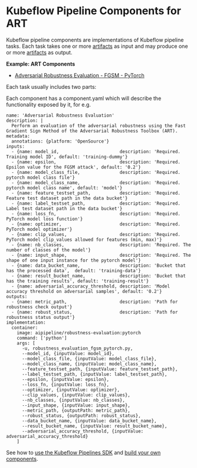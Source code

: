 # Kubeflow Pipeline Components for ART

Kubeflow pipeline components are implementations of Kubeflow pipeline tasks. Each task takes
one or more [artifacts](https://www.kubeflow.org/docs/pipelines/overview/concepts/output-artifact/)
as input and may produce one or more
[artifacts](https://www.kubeflow.org/docs/pipelines/overview/concepts/output-artifact/) as output.


**Example: ART Components**
* [Adversarial Robustness Evaluation - FGSM - PyTorch](robustness_evaluation_fgsm_pytorch)

Each task usually includes two parts:

Each component has a component.yaml which will describe the functionality exposed by it, for e.g.

```
name: 'Adversarial Robustness Evaluation'
description: |
  Perform an evaluation of the adversarial robustness using the Fast Gradient Sign Method of the Adversarial Robustness Toolbox (ART).
metadata:
  annotations: {platform: 'OpenSource'}
inputs:
  - {name: model_id,                       description: 'Required. Training model ID', default: 'training-dummy'}
  - {name: epsilon,                        description: 'Required. Epsilon value for the FGSM attack', default: '0.2'}
  - {name: model_class_file,               description: 'Required. pytorch model class file'}
  - {name: model_class_name,               description: 'Required. pytorch model class name', default: 'model'}
  - {name: feature_testset_path,           description: 'Required. Feature test dataset path in the data bucket'}
  - {name: label_testset_path,             description: 'Required. Label test dataset path in the data bucket'}
  - {name: loss_fn,                        description: 'Required. PyTorch model loss function'}
  - {name: optimizer,                      description: 'Required. PyTorch model optimizer'}
  - {name: clip_values,                    description: 'Required. PyTorch model clip_values allowed for features (min, max)'}
  - {name: nb_classes,                     description: 'Required. The number of classes of the model'}
  - {name: input_shape,                    description: 'Required. The shape of one input instance for the pytorch model'}
  - {name: data_bucket_name,               description: 'Bucket that has the processed data',  default: 'training-data'}
  - {name: result_bucket_name,             description: 'Bucket that has the training results', default: 'training-result'}
  - {name: adversarial_accuracy_threshold, description: 'Model accuracy threshold on adversarial samples', default: '0.2'}
outputs:
  - {name: metric_path,                    description: 'Path for robustness check output'}
  - {name: robust_status,                  description: 'Path for robustness status output'}
implementation:
  container:
    image: aipipeline/robustness-evaluation:pytorch
    command: ['python']
    args: [
      -u, robustness_evaluation_fgsm_pytorch.py,
      --model_id, {inputValue: model_id},
      --model_class_file, {inputValue: model_class_file},
      --model_class_name, {inputValue: model_class_name},
      --feature_testset_path, {inputValue: feature_testset_path},
      --label_testset_path, {inputValue: label_testset_path},
      --epsilon, {inputValue: epsilon},
      --loss_fn, {inputValue: loss_fn},
      --optimizer, {inputValue: optimizer},
      --clip_values, {inputValue: clip_values},
      --nb_classes, {inputValue: nb_classes},
      --input_shape, {inputValue: input_shape},
      --metric_path, {outputPath: metric_path},
      --robust_status, {outputPath: robust_status},
      --data_bucket_name, {inputValue: data_bucket_name},
      --result_bucket_name, {inputValue: result_bucket_name},
      --adversarial_accuracy_threshold, {inputValue: adversarial_accuracy_threshold}
    ]
```

See how to [use the Kubeflow Pipelines SDK](https://www.kubeflow.org/docs/pipelines/sdk/sdk-overview/)
and [build your own components](https://www.kubeflow.org/docs/pipelines/sdk/build-component/).
